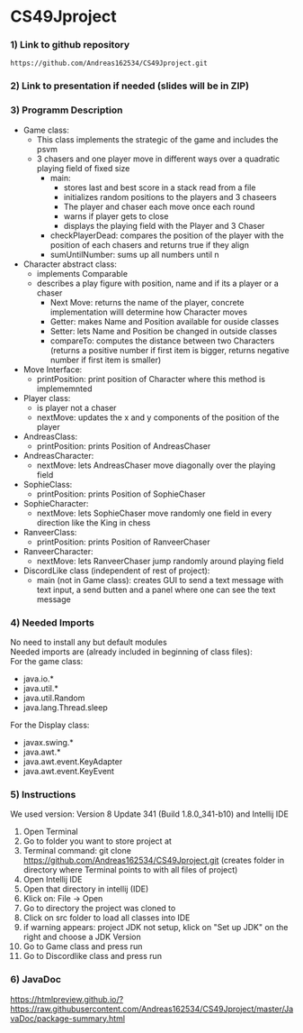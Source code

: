 # CS49Jproject

### 1) Link to github repository  
    https://github.com/Andreas162534/CS49Jproject.git

### 2) Link to presentation if needed (slides will be in ZIP)  

### 3) Programm Description  
- Game class:  
  - This class implements the strategic of the game and includes the psvm 
  - 3 chasers and one player move in different ways over a quadratic playing field of fixed size
    - main: 
      - stores last and best score in a stack read from a file
      - initializes random positions to the players and 3 chaseers
      - The player and chaser each move once each round
      - warns if player gets to close
      - displays the playing field with the Player and 3 Chaser
    - checkPlayerDead:
    compares the position of the player with the position of each chasers and returns true if they align
    - sumUntilNumber: sums up all numbers until n <br />
- Character abstract class:
  - implements Comparable 
  - describes a play figure with position, name and if its a player or a chaser
    - Next Move: returns the name of the player, concrete implementation willl determine how Character moves  
    - Getter: makes Name and Position available for ouside classes
    - Setter: lets Name and Position be changed in outside classes
    - compareTo: computes the distance between two Characters (returns a positive number if first item is bigger, returns negative number if first item is smaller)
- Move Interface:
  - printPosition: print position of Character where this method is implememnted
- Player class:  
  - is player not a chaser
  - nextMove: updates the x and y components of the position of the player
- AndreasClass:  
  - printPosition: prints Position of AndreasChaser
- AndreasCharacter:  
  - nextMove: lets AndreasChaser move diagonally over the playing field
- SophieClass:
  - printPosition: prints Position of SophieChaser
- SophieCharacter:
  - nextMove: lets SophieChaser move randomly one field in every direction like the King in chess
- RanveerClass:
  - printPosition: prints Position of RanveerChaser
- RanveerCharacter:
  - nextMove: lets RanveerChaser jump randomly around playing field
- DiscordLike class (independent of rest of project):
  - main (not in Game class): creates GUI to send a text message with text input, a send butten and a panel where one can see the text message


### 4) Needed Imports  
No need to install any but default modules  
Needed imports are (already included in beginning of class files):  
For the game class:
- java.io.*
- java.util.*
- java.util.Random
- java.lang.Thread.sleep
  
For the Display class:  
- javax.swing.*
- java.awt.*
- java.awt.event.KeyAdapter
- java.awt.event.KeyEvent

### 5) Instructions  
We used version: Version 8 Update 341 (Build 1.8.0_341-b10) and Intellij IDE

1. Open Terminal  
2. Go to folder you want to store project at
3. Terminal command: git clone https://github.com/Andreas162534/CS49Jproject.git (creates folder in directory where Terminal points to with all files of project)
4. Open Intellij IDE
5. Open that directory in intellij (IDE)
6. Klick on: File -> Open
7. Go to directory the project was cloned to
8. Click on src folder to load all classes into IDE
9. if warning appears: project JDK not setup, klick on "Set up JDK" on the right and choose a JDK Version
10. Go to Game class and press run
11. Go to Discordlike class and press run

### 6) JavaDoc  
   https://htmlpreview.github.io/?https://raw.githubusercontent.com/Andreas162534/CS49Jproject/master/JavaDoc/package-summary.html
